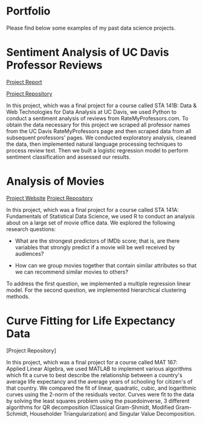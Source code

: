 # Portfolio
Please find below some examples of my past data science projects.

# Sentiment Analysis of UC Davis Professor Reviews

[Project Report](https://github.com/Riley-Adams/sta141b_project/blob/main/sta141B_final_report.pdf)

[Project Repository](https://github.com/Riley-Adams/sta141b_project)

In this project, which was a final project for a course called STA 141B: Data & Web Technologies for Data Analysis at UC Davis, we used Python to conduct a sentiment analysis of reviews from RateMyProfessors.com. To obtain the data necessary for this project we scraped all professor names from the UC Davis RateMyProfessors page and then scraped data from all subsequent professors' pages. We conducted exploratory analysis, cleaned the data, then implemented natural language processing techniques to process review text. Then we built a logistic regression model to perform sentiment classification and assessed our results.

# Analysis of Movies

[Project Website](https://finalprojectgroup7.netlify.app/index.html)
[Project Repository](https://github.com/Riley-Adams/STA141AFinalProjectG7)

In this project, which was a final project for a course called STA 141A: Fundamentals of Statistical Data Science, 
we used R to conduct an analysis about on a large set of movie office data. We explored the following research questions: 

* What are the strongest predictors of IMDb score; that is, are there variables that strongly predict if a movie will be well received by audiences?

* How can we group movies together that contain similar attributes so that we can recommend similar movies to others?

To address the first question, we implemented a multiple regression linear model. 
For the second question, we implemented hierarchical clustering methods.

# Curve Fitting for Life Expectancy Data

[Project Repository]

In this project, which was a final project for a course called MAT 167: Applied Linear Algebra, we used MATLAB to implement various algorithms which fit a curve to best describe the relationship between a country's average life expectancy and the average years of schooling for citizen's of that country. We compared the fit of linear, quadratic, cubic, and logarithmic curves using the 2-norm of the residuals vector. Curves were fit to the data by solving the least squares problem using the psuedoinverse, 3 different algorithms for QR decomposition (Classical Gram-Shmidt, Modified Gram-Schmidt, Householder Triangularization) and Singular Value Decomposition.
